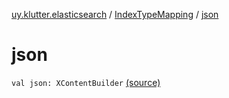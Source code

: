 [uy.klutter.elasticsearch](../index.md) / [IndexTypeMapping](index.md) / [json](.)


# json
<code>val json: XContentBuilder</code> [(source)](https://github.com/kohesive/klutter/blob/master/elasticsearch-jdk7/src/main/kotlin/uy/klutter/elasticsearch/Mappings.kt#L8)<br/>


